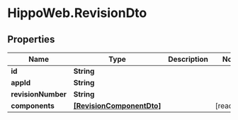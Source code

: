 # HippoWeb.RevisionDto

## Properties

Name | Type | Description | Notes
------------ | ------------- | ------------- | -------------
**id** | **String** |  | 
**appId** | **String** |  | 
**revisionNumber** | **String** |  | 
**components** | [**[RevisionComponentDto]**](RevisionComponentDto.md) |  | [readonly] 


